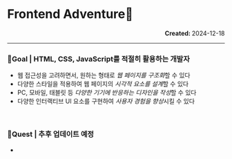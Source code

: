 # Frontend Adventure🚀
<div align="right"> <b>Created: </b> 2024-12-18 </div>

* * *

### **🔦Goal |** HTML, CSS, JavaScript를 적절히 활용하는 개발자 
* 웹 접근성을 고려하면서, 원하는 형태로 *웹 페이지를 구조화*할 수 있다
* 다양한 스타일을 적용하여 웹 페이지의 *시각적 요소를 설계*할 수 있다
* PC, 모바일, 태블릿 등 *다양한 기기에 반응하는 디자인을 작성*할 수 있다
* 다양한 인터랙티브 UI 요소를 구현하여 *사용자 경험을 향상*시킬 수 있다

<br>

### **🔦Quest |** 추후 업데이트 예정 
* 
